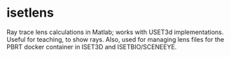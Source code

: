 # isetlens
Ray trace lens calculations in Matlab; works with USET3d implementations. Useful for teaching, to show rays. Also, used for managing lens files for the PBRT docker container in ISET3D and ISETBIO/SCENEEYE.

